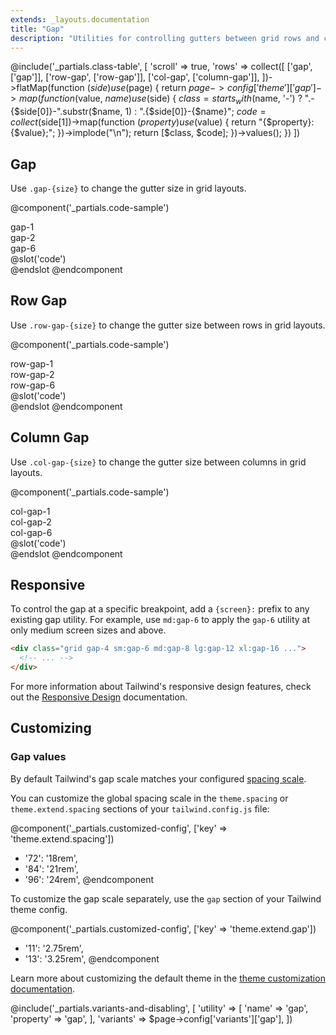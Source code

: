 ```yaml
---
extends: _layouts.documentation
title: "Gap"
description: "Utilities for controlling gutters between grid rows and columns."
---
```


@include('_partials.class-table', [
  'scroll' => true,
  'rows' => collect([
    ['gap', ['gap']],
    ['row-gap', ['row-gap']],
    ['col-gap', ['column-gap']],
  ])->flatMap(function ($side) use ($page) {
    return $page->config['theme']['gap']->map(function ($value, $name) use ($side) {
      $class = starts_with($name, '-')
        ? ".-{$side[0]}-".substr($name, 1)
        : ".{$side[0]}-{$name}";
      $code = collect($side[1])->map(function ($property) use ($value) {
        return "{$property}: {$value};";
      })->implode("\n");
      return [$class, $code];
    })->values();
  })
])

## Gap

Use `.gap-{size}` to change the gutter size in grid layouts.

@component('_partials.code-sample')
<div>
  <div class="mb-1 text-sm text-gray-600">gap-1</div>
  <div class="grid grid-cols-2 gap-1">
    <div class="text-gray-700 text-center bg-gray-400 h-16"></div>
    <div class="text-gray-700 text-center bg-gray-500 h-16"></div>
    <div class="text-gray-700 text-center bg-gray-500 h-16"></div>
    <div class="text-gray-700 text-center bg-gray-400 h-16"></div>
  </div>
</div>

<div class="mt-8">
  <div class="mb-1 text-sm text-gray-600">gap-2</div>
  <div class="grid grid-cols-2 gap-2">
    <div class="text-gray-700 text-center bg-gray-400 h-16"></div>
    <div class="text-gray-700 text-center bg-gray-500 h-16"></div>
    <div class="text-gray-700 text-center bg-gray-500 h-16"></div>
    <div class="text-gray-700 text-center bg-gray-400 h-16"></div>
  </div>
</div>

<div class="mt-8">
  <div class="mb-1 text-sm text-gray-600">gap-6</div>
  <div class="grid grid-cols-2 gap-6">
    <div class="text-gray-700 text-center bg-gray-400 h-16"></div>
    <div class="text-gray-700 text-center bg-gray-500 h-16"></div>
    <div class="text-gray-700 text-center bg-gray-500 h-16"></div>
    <div class="text-gray-700 text-center bg-gray-400 h-16"></div>
  </div>
</div>
@slot('code')
<div class="grid gap-1 grid-cols-2">
  <!-- ... -->
</div>

<div class="grid gap-2 grid-cols-2">
  <!-- ... -->
</div>

<div class="grid gap-6 grid-cols-2">
  <!-- ... -->
</div>
@endslot
@endcomponent

## Row Gap

Use `.row-gap-{size}` to change the gutter size between rows in grid layouts.

@component('_partials.code-sample')
<div>
  <div class="mb-1 text-sm text-gray-600">row-gap-1</div>
  <div class="grid grid-cols-2 row-gap-1">
    <div class="text-gray-700 text-center bg-gray-400 h-16"></div>
    <div class="text-gray-700 text-center bg-gray-500 h-16"></div>
    <div class="text-gray-700 text-center bg-gray-500 h-16"></div>
    <div class="text-gray-700 text-center bg-gray-400 h-16"></div>
  </div>
</div>

<div class="mt-8">
  <div class="mb-1 text-sm text-gray-600">row-gap-2</div>
  <div class="grid grid-cols-2 row-gap-2">
    <div class="text-gray-700 text-center bg-gray-400 h-16"></div>
    <div class="text-gray-700 text-center bg-gray-500 h-16"></div>
    <div class="text-gray-700 text-center bg-gray-500 h-16"></div>
    <div class="text-gray-700 text-center bg-gray-400 h-16"></div>
  </div>
</div>

<div class="mt-8">
  <div class="mb-1 text-sm text-gray-600">row-gap-6</div>
  <div class="grid grid-cols-2 row-gap-6">
    <div class="text-gray-700 text-center bg-gray-400 h-16"></div>
    <div class="text-gray-700 text-center bg-gray-500 h-16"></div>
    <div class="text-gray-700 text-center bg-gray-500 h-16"></div>
    <div class="text-gray-700 text-center bg-gray-400 h-16"></div>
  </div>
</div>
@slot('code')
<div class="grid row-gap-1 grid-cols-2">
  <!-- ... -->
</div>

<div class="grid row-gap-2 grid-cols-2">
  <!-- ... -->
</div>

<div class="grid row-gap-6 grid-cols-2">
  <!-- ... -->
</div>
@endslot
@endcomponent

## Column Gap

Use `.col-gap-{size}` to change the gutter size between columns in grid layouts.

@component('_partials.code-sample')
<div>
  <div class="mb-1 text-sm text-gray-600">col-gap-1</div>
  <div class="grid grid-cols-2 col-gap-1">
    <div class="text-gray-700 text-center bg-gray-400 h-16"></div>
    <div class="text-gray-700 text-center bg-gray-500 h-16"></div>
    <div class="text-gray-700 text-center bg-gray-500 h-16"></div>
    <div class="text-gray-700 text-center bg-gray-400 h-16"></div>
  </div>
</div>

<div class="mt-8">
  <div class="mb-1 text-sm text-gray-600">col-gap-2</div>
  <div class="grid grid-cols-2 col-gap-2">
    <div class="text-gray-700 text-center bg-gray-400 h-16"></div>
    <div class="text-gray-700 text-center bg-gray-500 h-16"></div>
    <div class="text-gray-700 text-center bg-gray-500 h-16"></div>
    <div class="text-gray-700 text-center bg-gray-400 h-16"></div>
  </div>
</div>

<div class="mt-8">
  <div class="mb-1 text-sm text-gray-600">col-gap-6</div>
  <div class="grid grid-cols-2 col-gap-6">
    <div class="text-gray-700 text-center bg-gray-400 h-16"></div>
    <div class="text-gray-700 text-center bg-gray-500 h-16"></div>
    <div class="text-gray-700 text-center bg-gray-500 h-16"></div>
    <div class="text-gray-700 text-center bg-gray-400 h-16"></div>
  </div>
</div>
@slot('code')
<div class="grid col-gap-1 grid-cols-2">
  <!-- ... -->
</div>

<div class="grid col-gap-2 grid-cols-2">
  <!-- ... -->
</div>

<div class="grid col-gap-6 grid-cols-2">
  <!-- ... -->
</div>
@endslot
@endcomponent

## Responsive

To control the gap at a specific breakpoint, add a `{screen}:` prefix to any existing gap utility. For example, use `md:gap-6` to apply the `gap-6` utility at only medium screen sizes and above.

```html
<div class="grid gap-4 sm:gap-6 md:gap-8 lg:gap-12 xl:gap-16 ...">
  <!-- ... -->
</div>
```

For more information about Tailwind's responsive design features, check out the [Responsive Design](/docs/responsive-design) documentation.

## Customizing

### Gap values

By default Tailwind's gap scale matches your configured [spacing scale](/docs/customizing-spacing).

You can customize the global spacing scale in the `theme.spacing` or `theme.extend.spacing` sections of your `tailwind.config.js` file:

@component('_partials.customized-config', ['key' => 'theme.extend.spacing'])
+ '72': '18rem',
+ '84': '21rem',
+ '96': '24rem',
@endcomponent

To customize the gap scale separately, use the `gap` section of your Tailwind theme config.

@component('_partials.customized-config', ['key' => 'theme.extend.gap'])
+ '11': '2.75rem',
+ '13': '3.25rem',
@endcomponent

Learn more about customizing the default theme in the [theme customization documentation](/docs/theme#customizing-the-default-theme).

@include('_partials.variants-and-disabling', [
    'utility' => [
        'name' => 'gap',
        'property' => 'gap',
    ],
    'variants' => $page->config['variants']['gap'],
])
